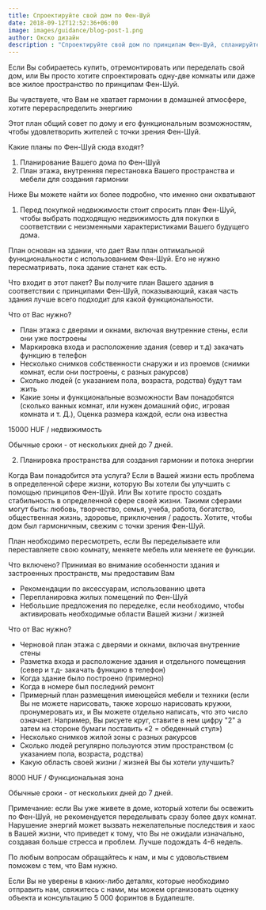 ```yaml
---
title: Спроектируйте свой дом по Фен-Шуй
date: 2018-09-12T12:52:36+06:00
image: images/guidance/blog-post-1.png
author: Окско дизайн
description : "Спроектируйте свой дом по принципам Фен-Шуй, спланируйте дом по Фен-Шуй"
---
```


Если Вы собираетесь купить, отремонтировать или переделать свой дом,
или Вы просто хотите спроектировать одну-две комнаты или даже все жилое пространство по принципам Фен-Шуй.

Вы чувствуете, что Вам не хватает гармонии в домашней атмосфере, хотите перераспределить энергиию

Этот план общий совет по дому и его функциональным возможностям, чтобы удовлетворить жителей с точки зрения Фен-Шуй.

Какие планы по Фен-Шуй сюда входят?
1. Планирование Вашего дома по Фен-Шуй
2. План этажа, внутренняя перестановка Вашего пространства и мебели для создания гармонии

Ниже Вы можете найти их более подробно, что именно они охватывают

1. Перед покупкой недвижимости стоит спросить план Фен-Шуй, чтобы выбрать подходящую недвижимость для покупки в соответствии с неизменными характеристиками Вашего будущего дома.

План основан на здании, что дает Вам план оптимальной функциональности с использованием Фен-Шуй. Его не нужно пересматривать, пока здание станет как есть.

Что входит в этот пакет?
Вы получите план Вашего здания в соответствии с принципами Фен-Шуй, показывающий, какая часть здания лучше всего подходит для какой функциональности.

Что от Вас нужно?
- План этажа с дверями и окнами, включая внутренние стены, если они уже построены
- Маркировка входа и расположение здания (север и т.д) закачать функцию в телефон
- Несколько снимков собственности снаружи и из проемов (снимки комнат, если они построены, с разных ракурсов)
- Сколько людей (с указанием пола, возраста, родства) будут там жить
- Какие зоны и функциональные возможности Вам понадобятся (сколько ванных комнат, или нужен домашний офис, игровая комната и т. Д.), Оценка размера каждой, если она известна

15000 HUF / недвижимость

Обычные сроки - от нескольких дней до 7 дней.

2. Планировка пространства для создания гармонии и потока энергии

Когда Вам понадобится эта услуга?
Если в Вашей жизни есть проблема в определенной сфере жизни, которую Вы хотели бы улучшить с помощью принципов Фен-Шуй.
Или Вы хотите просто создать стабильность в определенной сфере своей жизни. Такими сферами могут быть: любовь, творчество, семья, учеба, работа, богатство, общественная жизнь, здоровье, приключения / радость.
Хотите, чтобы дом был гармоничным, свежим с точки зрения Фен-Шуй.

План необходимо пересмотреть, если Вы переделываете или переставляете свою комнату, меняете мебель или меняете ее функции.

Что включено?
Принимая во внимание особенности здания и застроенных пространств, мы предоставим Вам
- Рекомендации по аксессуарам, использованию цвета
- Перепланировка жилых помещений по Фен-Шуй
- Небольшие предложения по переделке, если необходимо, чтобы активировать необходимые области Вашей жизни / жизней

Что от Вас нужно?
- Черновой план этажа с дверями и окнами, включая внутренние стены
- Разметка входа и расположение здания и отдельного помещения (север и т.д- закачать функцию в телефон)
- Когда здание было построено (примерно)
- Когда в номере был последний ремонт
- Примерный план размещения имеющейся мебели и техники (если Вы не можете нарисовать, также хорошо нарисовать кружки, пронумеровать их, и Вы можете отдельно написать, что это число означает. Например, Вы рисуете круг, ставите в нем цифру "2" а затем на стороне бумаги поставить «2 = обеденный стул»)
- Несколько снимков жилой зоны с разных ракурсов
- Сколько людей регулярно пользуются этим пространством (с указанием пола, возраста, родства)
- Какую область своей жизни / жизней Вы бы хотели улучшить?

8000 HUF / Функциональная зона

Обычные сроки - от нескольких дней до 7 дней.

Примечание: если Вы уже живете в доме, который хотели бы освежить по Фен-Шуй, не рекомендуется переделывать сразу более двух комнат. Нарушение энергий может вызвать нежелательные последствия и хаос в Вашей жизни, что приведет к тому, что Вы не ожидали изначально, создавая больше стресса и проблем.
Лучше подождать 4-6 недель.


По любым вопросам обращайтесь к нам, и мы с удовольствием поможем с тем, что Вам нужно.

Если Вы не уверены в каких-либо деталях, которые необходимо отправить нам, свяжитесь с нами, мы можем организовать оценку объекта и консультацию 5 000 форинтов в Будапеште.